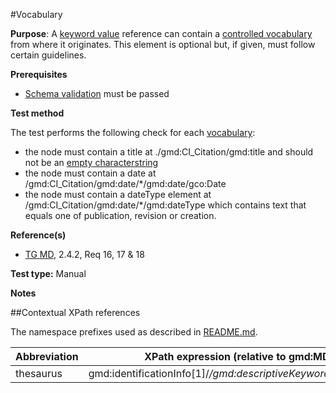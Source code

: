 #Vocabulary

**Purpose**: A [keyword value](check-keyword.md) reference can contain a [controlled vocabulary](#thesaurus) from where it originates. This element is optional but, if given, must follow certain guidelines.

**Prerequisites**
* [Schema validation](schema-validation.md) must be passed

**Test method**

The test performs the following check for each [vocabulary](#thesaurus):
* the node must contain a title at ./gmd:CI_Citation/gmd:title and should not be an [empty characterstring](./README.md#emptychar)
* the node must contain a date at /gmd:CI_Citation/gmd:date/*/gmd:date/gco:Date
* the node must contain a dateType element at /gmd:CI_Citation/gmd:date/*/gmd:dateType which contains text that equals one of publication, revision or creation.


**Reference(s)**	 

* [TG MD](./README.md#ref_TG_MD), 2.4.2, Req 16, 17 & 18


**Test type:** Manual

**Notes**

##Contextual XPath references

The namespace prefixes used as described in [README.md](./README.md#namespaces).

Abbreviation                                   |  XPath expression (relative to gmd:MD_Metadata)
-----------------------------------------------| -------------------------------------------------------------------------
<a name="thesaurus"></a> thesaurus  | gmd:identificationInfo[1]/*/gmd:descriptiveKeywords/*/gmd:thesaurusName

